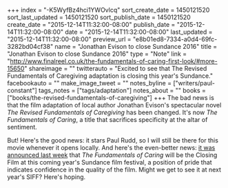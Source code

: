 +++
index = "-K5WyfBz4hci1YWOvlcq"
sort_create_date = 1450121520
sort_last_updated = 1450121520
sort_publish_date = 1450121520
create_date = "2015-12-14T11:32:00-08:00"
publish_date = "2015-12-14T11:32:00-08:00"
date = "2015-12-14T11:32:00-08:00"
last_updated = "2015-12-14T11:32:00-08:00"
preview_url = "e8b01ed8-7334-a0d4-69fc-3282bd04cf38"
name = "Jonathan Evison to close Sundance 2016"
title = "Jonathan Evison to close Sundance 2016"
type = "Note"
link = "http://www.finalreel.co.uk/the-fundamentals-of-caring-first-look/#more-15650"
shareimage = ""
twitterauto = "Excited to see that The Revised Fundamentals of Caregiving adaptation is closing this year's Sundance."
facebookauto = ""
make_image_tweet = ""
notes_byline = ["writers/paul-constant"]
tags_notes = ["tags/adaptation"]
notes_about = ""
books = ["books/the-revised-fundamentals-of-caregiving"]
+++
The bad news is that the film adaptation of local author Jonathan Evison's spectacular novel *The Revised Fundamentals of Caregiving* has been changed. It's now *The Fundamentals of Caring*, a title that sacrifices specificity at the altar of sentiment.

But! Here's the good news: it stars Paul Rudd, so I will still be there for this movie whenever it opens locally. And here's the even-better news: [it was announced last week](http://www.finalreel.co.uk/the-fundamentals-of-caring-first-look/#more-15650) that *The Fundamentals of Caring* will be the Closing Film at this coming year's Sundance film festival, a position of pride that indicates confidence in the quality of the film. Might we get to see it at next year's SIFF? Here's hoping.